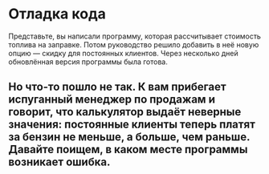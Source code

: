 # Отладка кода


Представьте, вы написали программу, которая рассчитывает стоимость топлива на заправке. Потом руководство решило добавить в неё новую опцию — скидку для постоянных клиентов. Через несколько дней обновлённая версия программы была готова.

Но что-то пошло не так. К вам прибегает испуганный менеджер по продажам и говорит, что калькулятор выдаёт неверные значения: постоянные клиенты теперь платят за бензин не меньше, а больше, чем раньше. Давайте поищем, в каком месте программы возникает ошибка.
---
